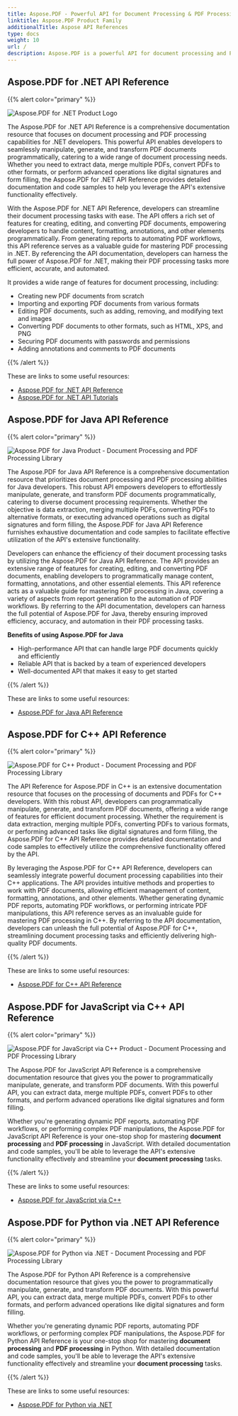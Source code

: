 ```yaml
---
title: Aspose.PDF - Powerful API for Document Processing & PDF Processing
linktitle: Aspose.PDF Product Family
additionalTitle: Aspose API References
type: docs
weight: 10
url: /
description: Aspose.PDF is a powerful API for document processing and PDF processing. It allows developers to create, manipulate, and convert PDF documents programmatically.
---
```


## Aspose.PDF for .NET API Reference

{{% alert color="primary" %}} 

![Aspose.PDF for .NET Product Logo](aspose_pdf-for-net.png)

The Aspose.PDF for .NET API Reference is a comprehensive documentation resource that focuses on document processing and PDF processing capabilities for .NET developers. This powerful API enables developers to seamlessly manipulate, generate, and transform PDF documents programmatically, catering to a wide range of document processing needs. Whether you need to extract data, merge multiple PDFs, convert PDFs to other formats, or perform advanced operations like digital signatures and form filling, the Aspose.PDF for .NET API Reference provides detailed documentation and code samples to help you leverage the API's extensive functionality effectively.

With the Aspose.PDF for .NET API Reference, developers can streamline their document processing tasks with ease. The API offers a rich set of features for creating, editing, and converting PDF documents, empowering developers to handle content, formatting, annotations, and other elements programmatically. From generating reports to automating PDF workflows, this API reference serves as a valuable guide for mastering PDF processing in .NET. By referencing the API documentation, developers can harness the full power of Aspose.PDF for .NET, making their PDF processing tasks more efficient, accurate, and automated.

It provides a wide range of features for document processing, including:

* Creating new PDF documents from scratch
* Importing and exporting PDF documents from various formats
* Editing PDF documents, such as adding, removing, and modifying text and images
* Converting PDF documents to other formats, such as HTML, XPS, and PNG
* Securing PDF documents with passwords and permissions
* Adding annotations and comments to PDF documents
  
{{% /alert %}}

These are links to some useful resources:
- [Aspose.PDF for .NET API Reference](/pdf/net/)
- [Aspose.PDF for .NET API Tutorials](/tutorials/pdf/net/)

## Aspose.PDF for Java API Reference

{{% alert color="primary" %}} 

![Aspose.PDF for Java Product - Document Processing and PDF Processing Library](aspose_pdf-for-java.png)

The Aspose.PDF for Java API Reference is a comprehensive documentation resource that prioritizes document processing and PDF processing abilities for Java developers. This robust API empowers developers to effortlessly manipulate, generate, and transform PDF documents programmatically, catering to diverse document processing requirements. Whether the objective is data extraction, merging multiple PDFs, converting PDFs to alternative formats, or executing advanced operations such as digital signatures and form filling, the Aspose.PDF for Java API Reference furnishes exhaustive documentation and code samples to facilitate effective utilization of the API's extensive functionality.

Developers can enhance the efficiency of their document processing tasks by utilizing the Aspose.PDF for Java API Reference. The API provides an extensive range of features for creating, editing, and converting PDF documents, enabling developers to programmatically manage content, formatting, annotations, and other essential elements. This API reference acts as a valuable guide for mastering PDF processing in Java, covering a variety of aspects from report generation to the automation of PDF workflows. By referring to the API documentation, developers can harness the full potential of Aspose.PDF for Java, thereby ensuring improved efficiency, accuracy, and automation in their PDF processing tasks.

**Benefits of using Aspose.PDF for Java**

* High-performance API that can handle large PDF documents quickly and efficiently
* Reliable API that is backed by a team of experienced developers
* Well-documented API that makes it easy to get started


{{% /alert %}}

These are links to some useful resources:
- [Aspose.PDF for Java API Reference](/pdf/java/)

## Aspose.PDF for C++ API Reference

{{% alert color="primary" %}} 

![Aspose.PDF for C++ Product - Document Processing and PDF Processing Library](aspose_pdf-for-cpp.png)

The API Reference for Aspose.PDF in C++ is an extensive documentation resource that focuses on the processing of documents and PDFs for C++ developers. With this robust API, developers can programmatically manipulate, generate, and transform PDF documents, offering a wide range of features for efficient document processing. Whether the requirement is data extraction, merging multiple PDFs, converting PDFs to various formats, or performing advanced tasks like digital signatures and form filling, the Aspose.PDF for C++ API Reference provides detailed documentation and code samples to effectively utilize the comprehensive functionality offered by the API.

By leveraging the Aspose.PDF for C++ API Reference, developers can seamlessly integrate powerful document processing capabilities into their C++ applications. The API provides intuitive methods and properties to work with PDF documents, allowing efficient management of content, formatting, annotations, and other elements. Whether generating dynamic PDF reports, automating PDF workflows, or performing intricate PDF manipulations, this API reference serves as an invaluable guide for mastering PDF processing in C++. By referring to the API documentation, developers can unleash the full potential of Aspose.PDF for C++, streamlining document processing tasks and efficiently delivering high-quality PDF documents.

{{% /alert %}}

These are links to some useful resources:
- [Aspose.PDF for C++ API Reference](/pdf/cpp/)

## Aspose.PDF for JavaScript via C++ API Reference

{{% alert color="primary" %}}

![Aspose.PDF for JavaScript via C++ Product - Document Processing and PDF Processing Library](aspose_pdf-for-javascript-cpp.png)

The Aspose.PDF for JavaScript API Reference is a comprehensive documentation resource that gives you the power to programmatically manipulate, generate, and transform PDF documents. With this powerful API, you can extract data, merge multiple PDFs, convert PDFs to other formats, and perform advanced operations like digital signatures and form filling.

Whether you're generating dynamic PDF reports, automating PDF workflows, or performing complex PDF manipulations, the Aspose.PDF for JavaScript API Reference is your one-stop shop for mastering **document processing** and **PDF processing** in JavaScript. With detailed documentation and code samples, you'll be able to leverage the API's extensive functionality effectively and streamline your **document processing** tasks.

{{% /alert %}}

These are links to some useful resources:
- [Aspose.PDF for JavaScript via C++](/pdf/javascript-cpp/)

## Aspose.PDF for Python via .NET API Reference

{{% alert color="primary" %}}

![Aspose.PDF for Python via .NET - Document Processing and PDF Processing Library](aspose_pdf-for-python-net.png)

The Aspose.PDF for Python API Reference is a comprehensive documentation resource that gives you the power to programmatically manipulate, generate, and transform PDF documents. With this powerful API, you can extract data, merge multiple PDFs, convert PDFs to other formats, and perform advanced operations like digital signatures and form filling.

Whether you're generating dynamic PDF reports, automating PDF workflows, or performing complex PDF manipulations, the Aspose.PDF for Python API Reference is your one-stop shop for mastering **document processing** and **PDF processing** in Python. With detailed documentation and code samples, you'll be able to leverage the API's extensive functionality effectively and streamline your **document processing** tasks.

{{% /alert %}}

These are links to some useful resources:
- [Aspose.PDF for Python via .NET](/pdf/python-net/)
